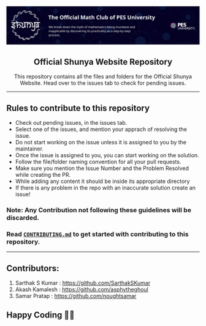 <div align="center">
<img src = "Assets\repo\banner.webp" alt = "Shunya Banner">

<h2><b>Official Shunya Website Repository</b></h2>

This repository contains all the files and folders for the Official Shunya Website. Head over to the issues tab to check for pending issues.
</div>
<hr>

## Rules to contribute to this repository

- Check out pending issues, in the issues tab.
- Select one of the issues, and mention your apprach of resolving the issue.
- Do not start working on the issue unless it is assigned to you by the maintainer.
- Once the issue is assigned to you, you can start working on the solution.
- Follow the file/folder naming convention for all your pull requests.
- Make sure you mention the Issue Number and the Problem Resolved while creating the PR.
- While adding any content it should be inside its appropriate directory
- If there is any problem in the repo with an inaccurate solution create an issue!

### Note: Any Contribution not following these guidelines will be discarded.
### Read [`CONTRIBUTING.md`](https://github.com/adithya-s-k/Shunya/blob/62c516c9de38e6f60f29053182a16699a3110053/.github/CONTRIBUTING.md) to get started with contributing to this repository.

<hr>

## Contributors:

1) Sarthak S Kumar : https://github.com/SarthakSKumar
2) Akash Kamalesh : https://github.com/asphytheghoul
3) Samar Pratap : https://github.com/noughtsamar

## Happy Coding 👨‍💻